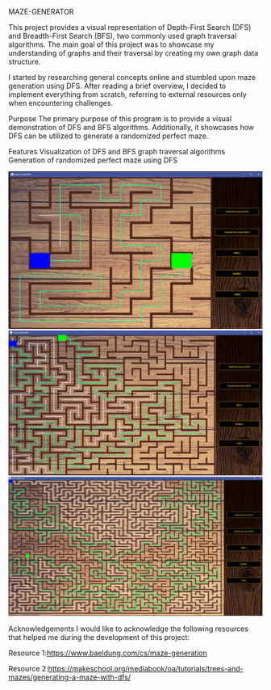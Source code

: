 MAZE-GENERATOR

This project provides a visual representation of Depth-First Search (DFS) and Breadth-First Search (BFS), two commonly used graph traversal algorithms. The main goal of this project was to showcase my understanding of graphs and their traversal by creating my own graph data structure.

I started by researching general concepts online and stumbled upon maze generation using DFS. After reading a brief overview, I decided to implement everything from scratch, referring to external resources only when encountering challenges.

Purpose
The primary purpose of this program is to provide a visual demonstration of DFS and BFS algorithms. Additionally, it showcases how DFS can be utilized to generate a randomized perfect maze.

Features
Visualization of DFS and BFS graph traversal algorithms
Generation of randomized perfect maze using DFS

![](readmeImages/img_0.png)
![](readmeImages/img_1.png)
![](readmeImages/img_2.png)

Acknowledgements
I would like to acknowledge the following resources that helped me during the development of this project:

Resource 1:https://www.baeldung.com/cs/maze-generation

Resource 2:https://makeschool.org/mediabook/oa/tutorials/trees-and-mazes/generating-a-maze-with-dfs/
